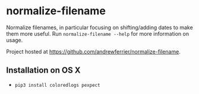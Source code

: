 # normalize-filename

Normalize filenames, in particular focusing on shifting/adding dates to make
them more useful. Run `normalize-filename --help` for more information on
usage.

Project hosted at https://github.com/andrewferrier/normalize-filename.

## Installation on OS X

* `pip3 install coloredlogs pexpect`
